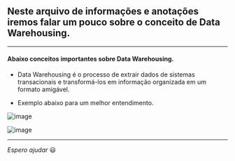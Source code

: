 ## Neste arquivo de informações e anotações iremos falar um pouco sobre o conceito de Data Warehousing. 

---

#### Abaixo conceitos importantes sobre Data Warehousing.

* Data Warehousing é o processo de extrair dados de sistemas transacionais e transformá-los em informação organizada em um formato amigável.

- Exemplo abaixo para um melhor entendimento.

![image](https://user-images.githubusercontent.com/57469401/130878684-36f3eba4-3b72-41a8-a312-c439c552e7ef.png)

![image](https://user-images.githubusercontent.com/57469401/130893238-3d8e63a8-bf20-450c-8fbd-adee7df15863.png)

---

_Espero ajudar_ :smiley: